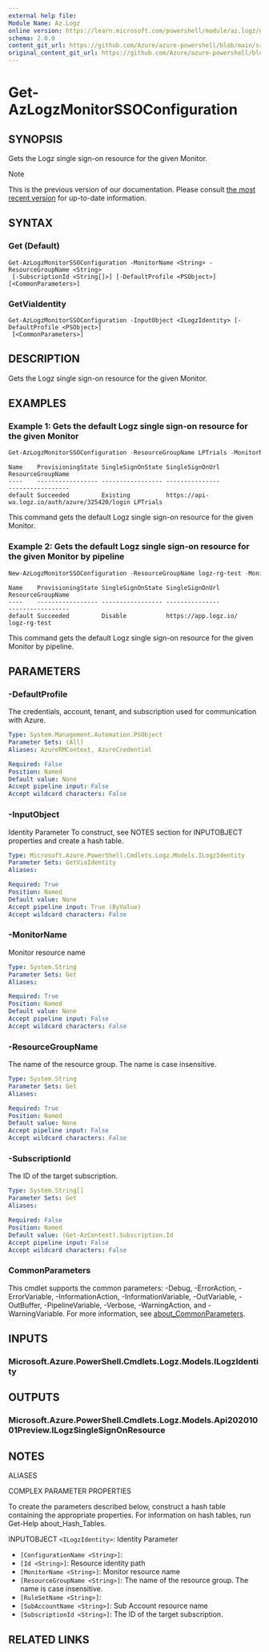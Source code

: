 ```yaml
---
external help file:
Module Name: Az.Logz
online version: https://learn.microsoft.com/powershell/module/az.logz/get-azlogzmonitorssoconfiguration
schema: 2.0.0
content_git_url: https://github.com/Azure/azure-powershell/blob/main/src/Logz/help/Get-AzLogzMonitorSSOConfiguration.md
original_content_git_url: https://github.com/Azure/azure-powershell/blob/main/src/Logz/help/Get-AzLogzMonitorSSOConfiguration.md
---
```


# Get-AzLogzMonitorSSOConfiguration

## SYNOPSIS
Gets the Logz single sign-on resource for the given Monitor.

> [!NOTE]
>This is the previous version of our documentation. Please consult [the most recent version](/powershell/module/az.logz/get-azlogzmonitorssoconfiguration) for up-to-date information.

## SYNTAX

### Get (Default)
```
Get-AzLogzMonitorSSOConfiguration -MonitorName <String> -ResourceGroupName <String>
 [-SubscriptionId <String[]>] [-DefaultProfile <PSObject>] [<CommonParameters>]
```

### GetViaIdentity
```
Get-AzLogzMonitorSSOConfiguration -InputObject <ILogzIdentity> [-DefaultProfile <PSObject>]
 [<CommonParameters>]
```

## DESCRIPTION
Gets the Logz single sign-on resource for the given Monitor.

## EXAMPLES

### Example 1: Gets the default Logz single sign-on resource for the given Monitor
```powershell
Get-AzLogzMonitorSSOConfiguration -ResourceGroupName LPTrials -MonitorName lpatlogz
```

```output
Name    ProvisioningState SingleSignOnState SingleSignOnUrl                                ResourceGroupName
----    ----------------- ----------------- ---------------                                -----------------
default Succeeded         Existing          https://api-wa.logz.io/auth/azure/325420/login LPTrials
```

This command gets the default Logz single sign-on resource for the given Monitor.

### Example 2: Gets the default Logz single sign-on resource for the given Monitor by pipeline
```powershell
New-AzLogzMonitorSSOConfiguration -ResourceGroupName logz-rg-test -MonitorName pwsh-logz04 | Get-AzLogzMonitorSSOConfiguration
```

```output
Name    ProvisioningState SingleSignOnState SingleSignOnUrl             ResourceGroupName
----    ----------------- ----------------- ---------------             -----------------
default Succeeded         Disable           https://app.logz.io/        logz-rg-test
```

This command gets the default Logz single sign-on resource for the given Monitor by pipeline.

## PARAMETERS

### -DefaultProfile
The credentials, account, tenant, and subscription used for communication with Azure.

```yaml
Type: System.Management.Automation.PSObject
Parameter Sets: (All)
Aliases: AzureRMContext, AzureCredential

Required: False
Position: Named
Default value: None
Accept pipeline input: False
Accept wildcard characters: False
```

### -InputObject
Identity Parameter
To construct, see NOTES section for INPUTOBJECT properties and create a hash table.

```yaml
Type: Microsoft.Azure.PowerShell.Cmdlets.Logz.Models.ILogzIdentity
Parameter Sets: GetViaIdentity
Aliases:

Required: True
Position: Named
Default value: None
Accept pipeline input: True (ByValue)
Accept wildcard characters: False
```

### -MonitorName
Monitor resource name

```yaml
Type: System.String
Parameter Sets: Get
Aliases:

Required: True
Position: Named
Default value: None
Accept pipeline input: False
Accept wildcard characters: False
```

### -ResourceGroupName
The name of the resource group.
The name is case insensitive.

```yaml
Type: System.String
Parameter Sets: Get
Aliases:

Required: True
Position: Named
Default value: None
Accept pipeline input: False
Accept wildcard characters: False
```

### -SubscriptionId
The ID of the target subscription.

```yaml
Type: System.String[]
Parameter Sets: Get
Aliases:

Required: False
Position: Named
Default value: (Get-AzContext).Subscription.Id
Accept pipeline input: False
Accept wildcard characters: False
```

### CommonParameters
This cmdlet supports the common parameters: -Debug, -ErrorAction, -ErrorVariable, -InformationAction, -InformationVariable, -OutVariable, -OutBuffer, -PipelineVariable, -Verbose, -WarningAction, and -WarningVariable. For more information, see [about_CommonParameters](http://go.microsoft.com/fwlink/?LinkID=113216).

## INPUTS

### Microsoft.Azure.PowerShell.Cmdlets.Logz.Models.ILogzIdentity

## OUTPUTS

### Microsoft.Azure.PowerShell.Cmdlets.Logz.Models.Api20201001Preview.ILogzSingleSignOnResource

## NOTES

ALIASES

COMPLEX PARAMETER PROPERTIES

To create the parameters described below, construct a hash table containing the appropriate properties. For information on hash tables, run Get-Help about_Hash_Tables.


INPUTOBJECT `<ILogzIdentity>`: Identity Parameter
  - `[ConfigurationName <String>]`:
  - `[Id <String>]`: Resource identity path
  - `[MonitorName <String>]`: Monitor resource name
  - `[ResourceGroupName <String>]`: The name of the resource group. The name is case insensitive.
  - `[RuleSetName <String>]`:
  - `[SubAccountName <String>]`: Sub Account resource name
  - `[SubscriptionId <String>]`: The ID of the target subscription.

## RELATED LINKS

